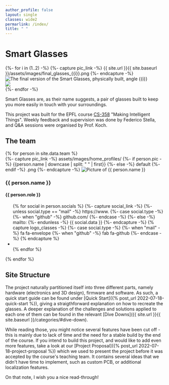 ```yaml
--- 
author_profile: false
layout: single
classes: wide2
permarlink: /index/
title: " "
---
```

# Smart Glasses

<div id="glasses_images_container">
    <!-- The HTML for the animations is adapted from Copyright (c) 2022 by Shaw (https://codepen.io/shshaw/pen/LBZyyM) -->
    {%- for i in (1..2) -%}
    {%- capture pic_link -%} {{ site.url }}{{ site.baseurl }}/assets/images/final_glasses_{{i}}.png {%- endcapture -%}
    <div class="column elements_no_2">
        <div class="glasses" style="background-image: url('{{pic_link}}'); --row-total: 5;">
            <img alt="The final version of the Smart Glasses, physically built, angle {{i}}" src="{{pic_link}}">
            <div class="glasses__popup">
                <img src="{{pic_link}}" /><div class="glasses__row" style="--row-index: 0; --random: 0.23"><div class="glasses__row-inner"></div>
                </div><div class="glasses__row" style="--row-index: 1; --random: 0.72">
                    <div class="glasses__row-inner"></div>
                </div>
                <div class="glasses__row" style="--row-index: 2; --random: 0.11">
                    <div class="glasses__row-inner"></div>
                </div>
                <div class="glasses__row" style="--row-index: 3; --random: 0.50">
                    <div class="glasses__row-inner"></div>
                </div>
                <div class="glasses__row" style="--row-index: 4; --random: 0.39;">
                    <div class="glasses__row-inner"></div>
                </div>
            </div>
        </div>
    </div>
    {%- endfor -%}
</div>


Smart Glasses are, as their name suggests, a pair of glasses built to keep you more easily in touch with your surroundings.

This project was built for the EPFL course <a href="https://edu.epfl.ch/studyplan/en/bachelor/computer-science/coursebook/making-intelligent-things-CS-358">CS-358</a> "Making Intelligent Things".
Weekly feedback and supervision was done by Federico Stella, and Q&A sessions were organised by Prof. Koch.

## The team

<div id="team_cards">
{% for person in site.data.team %}
    <p style="display: none;">{{ person | json}}</p>
    <div class="column elements_no_{{ site.data.team.size }} team_member">
        <div class="pic_or_avatar">
            {%- capture pic_link -%} 
                assets/images/home_profiles/
                {%- if person.pic -%}
                    {{person.name | downcase | split: " " | first}}
                {%- else -%}
                    default
                {%- endif -%}
                .png
            {%- endcapture -%}
            <img src="{{ pic_link }}" alt="Picture of {{ person.name }}">
        </div>
        <div class="info"> 
            <h3 class="name">{{ person.name }}</h3>
            <h4 class="role">{{ person.role }}</h4>
        </div>
        <ul class="socials">
        {% for social in person.socials %}
            {%- capture social_link -%}
                {%- unless social.type == "mail" -%}
                    https://www. 
                    {%- case social.type -%}
                        {%- when "github" -%} 
                        github.com/
                    {%- endcase -%}
                {%- else -%}
                    mailto:
                {%- endunless -%}
                {{ social.data }}
            {%- endcapture -%}
            {% capture logo_classes -%}
                {%- case social.type -%}
                    {%- when "mail" -%}
                        fa fa-envelope
                    {%- when "github" -%}
                        fab fa-github
                {%- endcase -%}
            {% endcapture %}
            <li> 
                <a href="{{social_link}}">
                    <i class="{{logo_classes}}" aria-hidden="true"> </i>
                </a>
            </li>
        {% endfor %}
        </ul>
    </div>
{% endfor %}
</div>



## Site Structure

The project naturally partitioned itself into three different parts, namely hardware (electronics and 3D design), firmware and software. 
As such, a quick start guide can be found under [Quick Start]({% post_url 2022-07-18-quick-start %}), giving a straigthforward explanation on how to recreate the glasses. A deeper explanation of the challenges and solutions applied to each one of them can be found in the relevant [Dive Downs]({{ site.url }}{{ site.baseurl }}/categories/#dive-down).

While reading those, you might notice several features have been cut off - this is mainly due to lack of time and the need for a stable build by the end of the course. If you intend to build this project, and would like to add even more features, take a look at our [Project Proposal]({% post_url 2022-07-18-project-proposal %}) which we used to present the project before it was accepted by the course's teaching team. It contains several ideas that we didn't have time to implement, such as custom PCB, or additional localization features.

On that note, I wish you a nice read-through!

<script>
    let glass_images = document.getElementsByClassName("glasses");
    let masthead = document.getElementsByClassName("masthead")[0];
    let m_text = document.getElementById("site-nav");
    var previous_bo = masthead.style.border;
    var previous_ba = m_text.style.background;
    for(let i=0; i< glass_images.length;i++){
        glass_images[i].addEventListener('mouseover',function(){masthead.style.border = "0";
                                                                m_text.style.background = "inherit"});
        glass_images[i].addEventListener('mouseout',function(){masthead.style.border = previous_bo;
                                                                m_text.style.background = previous_ba;});
    }
</script>